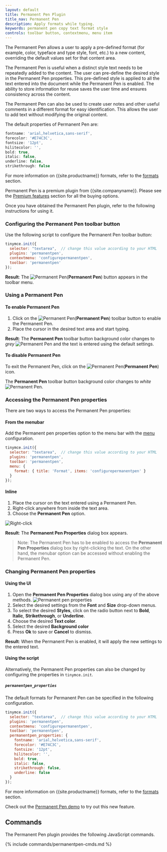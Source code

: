 ```yaml
---
layout: default
title: Permanent Pen Plugin
title_nav: Permanent Pen
description: Apply formats while typing.
keywords: permanent pen copy text format style
controls: toolbar button, contextmenu, menu item
---
```


The Permanent Pen allows a user to apply a pre-defined format (for example, color, typeface and type style, font, etc.) to a new content, overriding the default values set for that content area.

The Permanent Pen is useful when a distinct style text needs to be repeatedly added to the content. The user can pre-define the desired style in the Permanent Pen properties. This pre-defined style is applied to all the text entered into the document while the Permanent Pen is enabled. The ability to store information for reuse saves the user time and ensures consistency across the content.

The Permanent Pen can also be used to create user notes and other useful comments in a different format for easy identification. This allows the user to add text without modifying the original content.

The default properties of Permanent Pen are:

```js
fontname: 'arial,helvetica,sans-serif',
forecolor: '#E74C3C',
fontsize: '12pt',
hilitecolor: '',
bold: true,
italic: false,
underline: false,
strikethrough: false
```
For more information on {{site.productname}} formats, refer to the [formats]({{site.baseurl}}/configure/content-formatting/#formats) section.

Permanent Pen is a premium plugin from {{site.companyname}}. Please see the [Premium features]({{site.baseurl}}/enterprise/permanentpen/) section for all the buying options.

Once you have obtained the Permanent Pen plugin, refer to the following instructions for using it.

### Configuring the Permanent Pen toolbar button

Use the following script to configure the Permanent Pen toolbar button:

```js
tinymce.init({
  selector: "textarea",  // change this value according to your HTML
  plugins: 'permanentpen',
  contextmenu: 'configurepermanentpen',
  toolbar: 'permanentpen'
});
```
**Result**:
The ![**Permanent Pen**]({{site.baseurl}}/images/pp-disabled.png)(**Permanent Pen**) button appears in the toolbar menu.

### Using a Permanent Pen

#### To enable Permanent Pen

1. Click on the ![**Permanent Pen**]({{site.baseurl}}/images/pp-disabled.png)(**Permanent Pen**) toolbar button to enable the Permanent Pen.
2. Place the cursor in the desired text area and start typing.

**Result**:
The **Permanent Pen** toolbar button background color changes to _grey_ ![**Permanent Pen**]({{site.baseurl}}/images/pp-enabled.png) and the text is entered using the default settings.

#### To disable Permanent Pen

To exit the Permanent Pen, click on the ![**Permanent Pen**]({{site.baseurl}}/images/pp-enabled.png)(**Permanent Pen**) icon.

The **Permanent Pen** toolbar button background color changes to _white_ ![**Permanent Pen**]({{site.baseurl}}/images/pp-disabled.png).

### Accessing the Permanent Pen properties

There are two ways to access the Permanent Pen properties:

#### From the menubar

Add the Permanent pen properties option to the menu bar with the [menu]({{site.baseurl}}/configure/editor-appearance/#menu) configuration.

```js
tinymce.init({
  selector: "textarea",  // change this value according to your HTML
  plugins: 'permanentpen',
  toolbar: 'permanentpen',
  menu: {
    format: { title: 'Format', items: 'configurepermanentpen' }
  }
});
```

#### Inline

1. Place the cursor on the text entered using a Permanent Pen.
2. Right-click anywhere from inside the text area.
3. Choose the **Permanent Pen** option.

![Right-click]({{site.baseurl}}/images/right-click.png)

**Result**:
The **Permanent Pen Properties** dialog box appears.

> Note: The Permanent Pen has to be enabled to access the **Permanent Pen Properties** dialog box by right-clicking the text. On the other hand, the menubar option can be accessed without enabling the Permanent Pen.

### Changing Permanent Pen properties

#### Using the UI

1. Open the **Permanent Pen Properties** dialog box using any of the above methods.
![Permanent pen properties]({{site.baseurl}}/images/ppprop.png)
2. Select the desired settings from the **Font** and **Size** drop-down menus.
3. To select the desired **Styles**, click on the radio button next to **Bold**, **Italic**, **Strikethrough**, or **Underline**.
4. Choose the desired **Text color**.
5. Select the desired **Background color**
6. Press **Ok** to save or **Cancel** to dismiss.

**Result**:
When the Permanent Pen is enabled, it will apply the new settings to the entered text.

#### Using the script

Alternatively, the Permanent Pen properties can also be changed by configuring the properties in `tinymce.init`.

##### `permanentpen_properties`

The default formats for Permanent Pen can be specified in the following configuration.

```js
tinymce.init({
  selector: "textarea",  // change this value according to your HTML
  plugins: 'permanentpen',
  contextmenu: 'configurepermanentpen',
  toolbar: 'permanentpen',
  permanentpen_properties: {
    fontname: 'arial,helvetica,sans-serif',
    forecolor: '#E74C3C',
    fontsize: '12pt',
    hilitecolor: '',
    bold: true,
    italic: false,
    strikethrough: false,
    underline: false
  }
});
```
For more information on {{site.productname}} formats, refer to the [formats]({{site.baseurl}}/configure/content-formatting/#formats) section.

Check out the [Permanent Pen demo]({{site.baseurl}}/demo/permanentpen/) to try out this new feature.

## Commands

The Permanent Pen plugin provides the following JavaScript commands.

{% include commands/permanentpen-cmds.md %}
